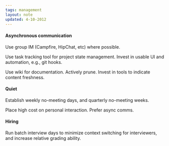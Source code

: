 ```yaml
---
tags: management
layout: note
updated: 4-10-2012
---
```


#### Asynchronous communication

Use group IM (Campfire, HipChat, etc) where possible.

Use task tracking tool for project state management. Invest in usable UI and automation, e.g., git hooks.

Use wiki for documentation. Actively prune. Invest in tools to indicate content freshness.


#### Quiet

Establish weekly no-meeting days, and quarterly no-meeting weeks.

Place high cost on personal interaction. Prefer async comms.


#### Hiring

Run batch interview days to minimize context switching for interviewers, and increase relative grading ability.
